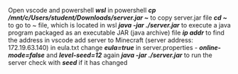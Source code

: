 Open vscode and powershell
***wsl*** in powershell
***cp /mnt/c/Users/student/Downloads/server.jar ~*** to copy server.jar file
***cd ~*** to go to ~ file, which is located in wsl
***java -jar ./server.jar*** to execute a java program packaged as an executable JAR (java archive) file
***ip addr*** to find the address in vscode
add server to Minecraft (server address: 172.19.63.140)
in eula.txt change ***eula=true***
in server.properties - ***online-mode=false*** and ***level-seed=12***
again ***java -jar ./server.jar*** to run the server
check with ***seed*** if it has changed